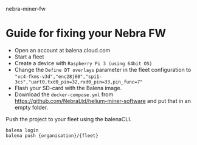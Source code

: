 nebra-miner-fw

# Guide for fixing your Nebra FW

- Open an account at balena.cloud.com
- Start a fleet
- Create a device with `Raspberry Pi 3 (using 64bit OS)`
- Change the `Define DT overlays` parameter in the fleet configuration to `"vc4-fkms-v3d","enc28j60","spi1-3cs","uart0,txd0_pin=32,rxd0_pin=33,pin_func=7"`
- Flash your SD-card with the Balena image.
- Download the `docker-compose.yml` from https://github.com/NebraLtd/helium-miner-software and put that in an empty folder.

Push the project to your fleet using the balenaCLI.

```
balena login
balena push {organisation}/{fleet}
```
